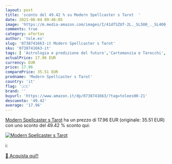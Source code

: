 ```yaml
---
layout: post
title: 'sconto del 49.42 % su Modern Spellcaster s Tarot  '
date: 2021-06-04 09:46:05
image: 'https://m.media-amazon.com/images/I/41dfSZUf-2L._SL500_._SL400_.jpg'
comments: true
category: ofertas
author: 'tole.es'
slug: '0738741663-it Modern Spellcaster s Tarot'
sku: '0738741663-it'
tags: [ 'Astrologia e predizione del futuro','Cartomanzia e Tarocchi','Famiglia, salute e benessere','Libri','Mente, corpo e spirito', ]
actualPrice: 17.96 EUR
currency: EUR
price: 17.96
comparePrice: 35.51 EUR
prodname: 'Modern Spellcaster s Tarot'
country: 'it'
flag: '🇮🇹'
brand: ''
buyurl: 'https://www.amazon.it/dp/0738741663/?tag=tolees00-21'
descuento: '49.42'
average: '17.96'
---
```


[Modern Spellcaster s Tarot](https://www.amazon.it/dp/0738741663/?tag=tolees00-21) ha un prezzo di 17.96 EUR (originale: 35.51 EUR) con uno sconto del 49.42 % sconto qui:

[![Modern Spellcaster s Tarot](https://m.media-amazon.com/images/I/41dfSZUf-2L._SL500_._SL400_.jpg)](https://www.amazon.it/dp/0738741663/?tag=tolees00-21)

ℹ️:


[🛒 Acquista qui!!](https://www.amazon.it/dp/0738741663/?tag=tolees00-21)
